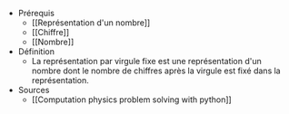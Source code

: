 - Prérequis
	- [[Représentation d'un nombre]]
	- [[Chiffre]]
	- [[Nombre]]
- Définition
	- La représentation par virgule fixe est une représentation d'un nombre dont le nombre de chiffres après la virgule est fixé dans la représentation.
- Sources
	- [[Computation physics problem solving with python]]
